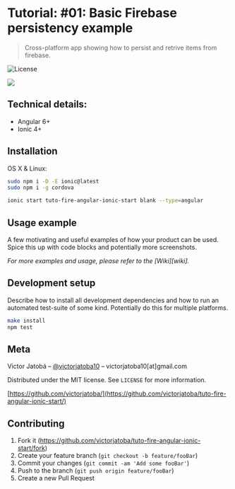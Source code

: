 # Tutorial: #01: Basic Firebase persistency example
> Cross-platform app showing how to persist and retrive items from firebase.

![License](http://img.shields.io/:license-mit-blue.svg?style=flat-square)


![](header.png)

## Technical details:
* Angular 6+
* Ionic 4+

## Installation

OS X & Linux:

```sh
sudo npm i -D -E ionic@latest
sudo npm i -g cordova

ionic start tuto-fire-angular-ionic-start blank --type=angular
```

## Usage example

A few motivating and useful examples of how your product can be used. Spice this up with code blocks and potentially more screenshots.

_For more examples and usage, please refer to the [Wiki][wiki]._

## Development setup

Describe how to install all development dependencies and how to run an automated test-suite of some kind. Potentially do this for multiple platforms.

```sh
make install
npm test
```

## Meta

Victor Jatobá – [@victorjatoba10](https://twitter.com/victorjatoba10) – victorjatoba10[at]gmail.com

Distributed under the MIT license. See ``LICENSE`` for more information.

[https://github.com/victorjatoba/](https://github.com/victorjatoba/tuto-fire-angular-ionic-start/)

## Contributing

1. Fork it (<https://github.com/victorjatoba/tuto-fire-angular-ionic-start/fork>)
2. Create your feature branch (`git checkout -b feature/fooBar`)
3. Commit your changes (`git commit -am 'Add some fooBar'`)
4. Push to the branch (`git push origin feature/fooBar`)
5. Create a new Pull Request

